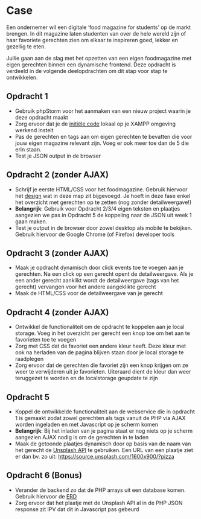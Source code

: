 # Case
Een ondernemer wil een digitale ‘food magazine for students’ op de markt
brengen. In dit magazine laten studenten van over de hele wereld zijn of
haar favoriete gerechten zien om elkaar te inspireren goed, lekker en 
gezellig te eten. 

Jullie gaan aan de slag met het opzetten van een eigen foodmagazine met 
eigen gerechten binnen een dynamische frontend. Deze opdracht is verdeeld in
de volgende deelopdrachten om dit stap voor stap te ontwikkelen.

## Opdracht 1
- Gebruik phpStorm voor het aanmaken van een nieuw project waarin je deze
opdracht maakt
- Zorg ervoor dat je de [initiële code](../week1/assignment-start) lokaal op
je XAMPP omgeving werkend instelt
- Pas de gerechten en tags aan om eigen gerechten te bevatten die voor jouw
eigen magazine relevant zijn. Voeg er ook meer toe dan de 5 die erin staan.
- Test je JSON output in de browser

## Opdracht 2 (zonder AJAX)
- Schrijf je eerste HTML/CSS voor het foodmagazine. Gebruik hiervoor het
[design]() wat in deze map zit bijgevoegd. Je hoeft in deze fase enkel het 
overzicht met gerechten op te zetten (nog zonder detailweergave!)
- **Belangrijk**: Gebruik voor Opdracht 2/3/4 eigen teksten en plaatjes
aangezien we pas in Opdracht 5 de koppeling naar de JSON uit week 1 gaan maken.
- Test je output in de browser door zowel desktop als mobile te bekijken.
Gebruik hiervoor de Google Chrome (of Firefox) developer tools

## Opdracht 3 (zonder AJAX)
- Maak je opdracht dynamisch door click events toe te voegen aan je gerechten.
Na een click op een gerecht opent de detailweergave. Als je een ander gerecht
aanklikt wordt de detailweergave (tags van het gerecht) vervangen voor het
andere aangeklikte gerecht
- Maak de HTML/CSS voor de detailweergave van je gerecht

## Opdracht 4 (zonder AJAX)
- Ontwikkel de functionaliteit om de opdracht te koppelen aan je local storage.
Voeg in het overzicht per gerecht een knop toe om het aan te favorieten toe
te voegen
- Zorg met CSS dat de favoriet een andere kleur heeft. Deze kleur met ook na
herladen van de pagina blijven staan door je local storage te raadplegen
- Zorg ervoor dat de gerechten die favoriet zijn een knop krijgen om ze weer
te verwijderen uit je favorieten. Uiteraard dient de kleur dan weer teruggezet
te worden en de localstorage geupdate te zijn

## Opdracht 5
- Koppel de ontwikkelde functionaliteit aan de webservice die in opdracht 1
is gemaakt zodat zowel gerechten als tags vanuit de PHP via AJAX worden
ingeladen en met Javascript op je scherm komen
- **Belangrijk**: Bij het inladen van je pagina staat er nog niets op je scherm
aangezien AJAX nodig is om de gerechten in te laden
- Maak de getoonde plaatjes dynamisch door op basis van de naam van het gerecht
de [Unsplash API](https://source.unsplash.com/) te gebruiken. Een URL van een
plaatje ziet er dan bv. zo uit: https://source.unsplash.com/1600x900/?pizza

## Opdracht 6 (Bonus)
- Verander de backend zo dat de PHP arrays uit een database komen. Gebruik
hiervoor de [ERD](./optioneel_erd.png)
- Zorg ervoor dat het plaatje met de Unsplash API al in de PHP JSON response
zit IPV dat dit in Javascript pas gebeurd
